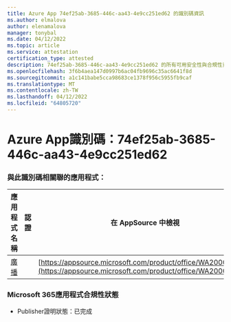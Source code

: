 ```yaml
---
title: Azure App 74ef25ab-3685-446c-aa43-4e9cc251ed62 的識別碼資訊
ms.author: elmalova
author: elenamalova
manager: tonybal
ms.date: 04/12/2022
ms.topic: article
ms.service: attestation
certification_type: attested
description: 74ef25ab-3685-446c-aa43-4e9cc251ed62 的所有可用安全性與合規性資訊。
ms.openlocfilehash: 3f6b4aea147d0997b6ac04fb9696c35ac6641f8d
ms.sourcegitcommit: a1c141babe5cca98683ce1378f956c5955fb9caf
ms.translationtype: MT
ms.contentlocale: zh-TW
ms.lasthandoff: 04/12/2022
ms.locfileid: "64805720"
---
```

# <a name="azure-app-id-74ef25ab-3685-446c-aa43-4e9cc251ed62"></a>Azure App識別碼：74ef25ab-3685-446c-aa43-4e9cc251ed62


### <a name="apps-associated-with-this-id"></a>與此識別碼相關聯的應用程式：
| **應用程式名稱** | **認證** | **在 AppSource 中檢視** |
|--------------|---------------|-----------------------|
| [廣播](../forward/WA200002697.md) |  | [https://appsource.microsoft.com/product/office/WA200002697](https://appsource.microsoft.com/product/office/WA200002697) |

### <a name="microsoft-365-app-compliance-status"></a>Microsoft 365應用程式合規性狀態
- Publisher證明狀態：已完成
